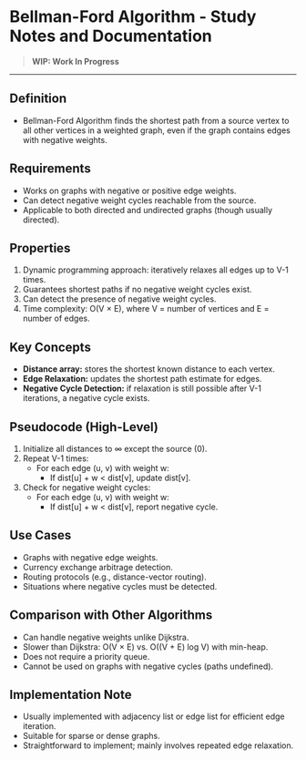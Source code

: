 # Bellman-Ford Algorithm - Study Notes and Documentation

> **WIP: Work In Progress**

---

## Definition
- Bellman-Ford Algorithm finds the shortest path from a source vertex to all other vertices in a weighted graph, even if the graph contains edges with negative weights.

## Requirements
- Works on graphs with negative or positive edge weights.
- Can detect negative weight cycles reachable from the source.
- Applicable to both directed and undirected graphs (though usually directed).

## Properties
1. Dynamic programming approach: iteratively relaxes all edges up to V-1 times.
2. Guarantees shortest paths if no negative weight cycles exist.
3. Can detect the presence of negative weight cycles.
4. Time complexity: O(V × E), where V = number of vertices and E = number of edges.

## Key Concepts
- **Distance array:** stores the shortest known distance to each vertex.
- **Edge Relaxation:** updates the shortest path estimate for edges.
- **Negative Cycle Detection:** if relaxation is still possible after V-1 iterations, a negative cycle exists.

## Pseudocode (High-Level)
1. Initialize all distances to ∞ except the source (0).
2. Repeat V-1 times:
   - For each edge (u, v) with weight w:
     - If dist[u] + w < dist[v], update dist[v].
3. Check for negative weight cycles:
   - For each edge (u, v) with weight w:
     - If dist[u] + w < dist[v], report negative cycle.

## Use Cases
- Graphs with negative edge weights.
- Currency exchange arbitrage detection.
- Routing protocols (e.g., distance-vector routing).
- Situations where negative cycles must be detected.

## Comparison with Other Algorithms
- Can handle negative weights unlike Dijkstra.
- Slower than Dijkstra: O(V × E) vs. O((V + E) log V) with min-heap.
- Does not require a priority queue.
- Cannot be used on graphs with negative cycles (paths undefined).

## Implementation Note
- Usually implemented with adjacency list or edge list for efficient edge iteration.
- Suitable for sparse or dense graphs.
- Straightforward to implement; mainly involves repeated edge relaxation.
